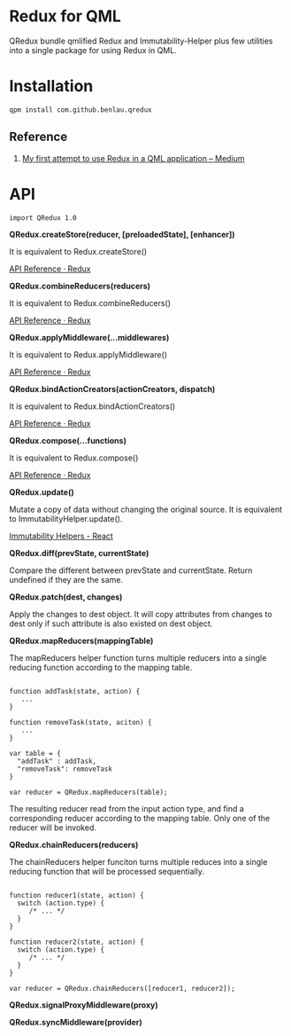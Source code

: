 Redux for QML
=============

QRedux bundle qmlified Redux and Immutability-Helper plus few utilities into a single package for using Redux in QML.  

Installation
============

    qpm install com.github.benlau.qredux

Reference
---------

1. [My first attempt to use Redux in a QML application – Medium](https://medium.com/@benlaud/my-first-attempt-to-use-redux-in-a-qml-application-dc7a21689fb#.w3i809t7m)

API
===

```
import QRedux 1.0
```

**QRedux.createStore(reducer, [preloadedState], [enhancer])**

It is equivalent to Redux.createStore()

[API Reference ‧ Redux](http://redux.js.org/docs/api/)

**QRedux.combineReducers(reducers)**

It is equivalent to Redux.combineReducers()

[API Reference ‧ Redux](http://redux.js.org/docs/api/)

**QRedux.applyMiddleware(...middlewares)**

It is equivalent to Redux.applyMiddleware()

[API Reference ‧ Redux](http://redux.js.org/docs/api/)

**QRedux.bindActionCreators(actionCreators, dispatch)**

It is equivalent to Redux.bindActionCreators()

[API Reference ‧ Redux](http://redux.js.org/docs/api/)

**QRedux.compose(...functions)**

It is equivalent to Redux.compose()

[API Reference ‧ Redux](http://redux.js.org/docs/api/)

**QRedux.update()**

Mutate a copy of data without changing the original source.
It is equivalent to ImmutabilityHelper.update().

[Immutability Helpers - React](https://facebook.github.io/react/docs/update.html)

**QRedux.diff(prevState, currentState)**

Compare the different between prevState and currentState. Return undefined if they are the same.

**QRedux.patch(dest, changes)**

Apply the changes to dest object. It will copy attributes from changes to dest only if such attribute is also existed on dest object.

**QRedux.mapReducers(mappingTable)**

The mapReducers helper function turns multiple reducers into a single reducing function according to the mapping table.

```

function addTask(state, action) {
   ...
}

function removeTask(state, aciton) {
   ...
}

var table = {
  "addTask" : addTask,
  "removeTask": removeTask
}

var reducer = QRedux.mapReducers(table);

```

The resulting reducer read from the input action type, and find a corresponding reducer according to the mapping table. Only one of the reducer will be invoked.

**QRedux.chainReducers(reducers)**

The chainReducers helper funciton turns multiple reduces into a single reducing function that will be processed sequentially.

```

function reducer1(state, action) {
  switch (action.type) {
     /* ... */
  }
}

function reducer2(state, action) {
  switch (action.type) {
     /* ... */
  }
}

var reducer = QRedux.chainReducers([reducer1, reducer2]);

```

**QRedux.signalProxyMiddleware(proxy)**

**QRedux.syncMiddleware(provider)**
